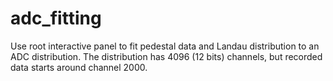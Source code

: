 # adc_fitting

Use root interactive panel to fit pedestal data and Landau distribution to an ADC distribution.
The distribution has 4096 (12 bits) channels, but recorded data starts around channel 2000.
